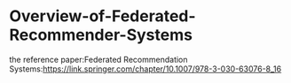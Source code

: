 # Overview-of-Federated-Recommender-Systems
the reference paper:Federated Recommendation Systems:https://link.springer.com/chapter/10.1007/978-3-030-63076-8_16
